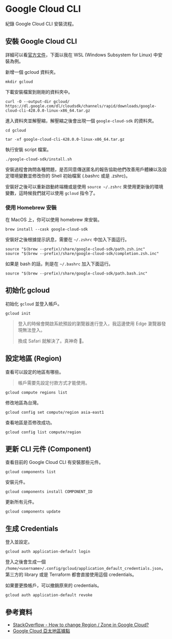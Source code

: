 # Google Cloud CLI

紀錄 Google Cloud CLI 安裝流程。

## 安裝 Google Cloud CLI

詳細可以看[官方文件](https://cloud.google.com/sdk/docs/install)，下面以我在 WSL (Windows Subsystem for Linux) 中安裝為例。

新增一個 gcloud 資料夾。

```shell
mkdir gcloud
```

下載安裝檔案到剛剛的資料夾中。

```shell
curl -O --output-dir gcloud/ https://dl.google.com/dl/cloudsdk/channels/rapid/downloads/google-cloud-cli-428.0.0-linux-x86_64.tar.gz
```

進入資料夾並解壓縮，解壓縮之後會出現一個 `google-cloud-sdk` 的資料夾。

```shell
cd gcloud

tar -xf google-cloud-cli-428.0.0-linux-x86_64.tar.gz
```

執行安裝 script 檔案。

```shell
./google-cloud-sdk/install.sh
```

安裝過程會詢問各種問題，是否同意傳送匿名的報告協助他們改善用戶體練以及設定環境變數並修改你的 Shell 初始檔案 (.bashrc 或是 .zshrc)。

安裝好之後可以重新啟動終端機或是使用 `source ~/.zshrc` 來使用更新後的環境變數，這時候我們就可以使用 `gcloud` 指令了。

### 使用 Homebrew 安裝

在 MacOS 上，你可以使用 homebrew 來安裝。

```shell
brew install --cask google-cloud-sdk
```

安裝好之後根據提示訊息，需要在 `~/.zshrc` 中加入下面這行。

```shell
source "$(brew --prefix)/share/google-cloud-sdk/path.zsh.inc"
source "$(brew --prefix)/share/google-cloud-sdk/completion.zsh.inc"
```

如果是 bash 的話，則是在 `~/.bashrc` 加入下面這行。

```shell
source "$(brew --prefix)/share/google-cloud-sdk/path.bash.inc"
```

## 初始化 gcloud

初始化 `gcloud` 並登入帳戶。

```shell
gcloud init
```

> 登入的時候會開啟系統預設的瀏覽器進行登入，我這邊使用 Edge 瀏覽器發現無法登入。
>
> 換成 Safari 就解決了。真神奇 🤔。

## 設定地區 (Region)

查看可以設定的地區有哪些。

> 帳戶需要先設定付款方式才能使用。

```shell
gcloud compute regions list
```

修改地區為台灣。

```shell
gcloud config set compute/region asia-east1
```

查看地區是否修改成功。

```shell
gcloud config list compute/region
```

## 更新 CLI 元件 (Component)

查看目前的 Google Cloud CLI 有安裝那些元件。

```shell
gcloud components list
```

安裝元件。

```shell
gcloud components install COMPONENT_ID
```

更新所有元件。

```shell
gcloud components update
```

## 生成 Credentials

登入並設定。

```shell
gcloud auth application-default login
```

登入之後會生成一個 `/home/<username>/.config/gcloud/application_default_credentials.json`，第三方的 library 或是 Terraform 都會直接使用這個 credentials。

如果要更換帳戶，可以撤銷原來的 credentials。

```shell
gcloud auth application-default revoke
```

## 參考資料

- [StackOverflow - How to change Region / Zone in Google Cloud?](https://stackoverflow.com/questions/45125143/how-to-change-region-zone-in-google-cloud)
- [Google Cloud 亞太地區據點](https://cloud.google.com/about/locations?hl=zh-tw#asia-pacific)
